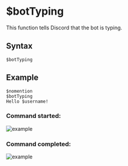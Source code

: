 # $botTyping
This function tells Discord that the bot is typing.

## Syntax
```
$botTyping
```
## Example
```
$nomention
$botTyping
Hello $username!
```
### Command started:
![example](https://user-images.githubusercontent.com/113303649/210356430-f642b91c-f742-457d-a5ce-b446f18b03ca.png)

### Command completed:
![example](https://user-images.githubusercontent.com/113303649/210356519-b0065abf-76a6-4e34-b058-fac9ee293cb4.png)


